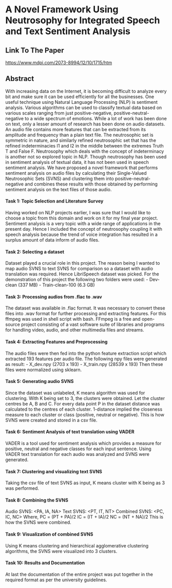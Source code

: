 # A Novel Framework Using Neutrosophy for Integrated Speech and Text Sentiment Analysis

## Link To The Paper
https://www.mdpi.com/2073-8994/12/10/1715/htm

## Abstract
With increasing data on the Internet, it is becoming difficult to analyze every bit and make sure it can be used efficiently for all the businesses. One useful technique using Natural Language Processing (NLP) is sentiment analysis. Various algorithms can be used to classify textual data based on various scales ranging from just positive-negative, positive-neutral-negative to a wide spectrum of emotions. While a lot of work has been done on text, only a lesser amount of research has been done on audio datasets. An audio file contains more features that can be extracted from its amplitude and frequency than a plain text file. The neutrosophic set is symmetric in nature, and similarly refined neutrosophic set that has the refined indeterminacies I1 and I2 in the middle between the extremes Truth T and False F. Neutrosophy which deals with the concept of indeterminacy is another not so explored topic in NLP. Though neutrosophy has been used in sentiment analysis of textual data, it has not been used in speech sentiment analysis. We have proposed a novel framework that performs sentiment analysis on audio files by calculating their Single-Valued Neutrosophic Sets (SVNS) and clustering them into positive-neutral-negative and combines these results with those obtained by performing sentiment analysis on the text files of those audio.

#### Task 1: Topic Selection and Literature Survey
Having worked on NLP projects earlier, I was sure that I would like to choose a topic from this domain and work on it for my final year project. Sentiment analysis is a very topic with a wide range of applications in the present day. Hence I included the concept of neutrosophy coupling it with speech analysis because the trend of voice integration has resulted in a surplus amount of data inform of audio files.

#### Task 2: Selecting a dataset
Dataset played a crucial role in this project. The reason being I wanted to map audio SVNS to text SVNS for comparison so a dataset with audio translation was required. Hence LibriSpeech dataset was picked. For the demonstration of this project the following two folders were used:
    - Dev-clean (337 MB)
    - Train-clean-100 (6.3 GB)
    
#### Task 3: Processing audios from .flac to .wav
The dataset was available in .flac format. It was necessary to convert these files into .wav format for further processing and extracting features. For this ffmpeg was used in shell script with bash. FFmpeg is a free and open-source project consisting of a vast software suite of libraries and programs for handling video, audio, and other multimedia files and streams.

#### Task 4: Extracting Features and Preprocessing
The audio files were then fed into the python feature extraction script which extracted 193 features per audio file. The following npy files were generated as result:
    - X_dev.npy (2703 x 193)
    - X_train.npy (28539 x 193)
Then these files were normalized using sklearn. 

#### Task 5: Generating audio SVNS
Since the dataset was unlabeled, K means algorithm was used for clustering. With K being set to 3, the clusters were obtained. Let the cluster centres be A, B and C. For every data point P in the dataset distance was calculated to the centres of each cluster. 1-distance implied the closeness measure to each cluster or class (positive, neutral or negative). This is how SVNS were created and stored in a csv file.

#### Task 6: Sentiment Analysis of text translation using VADER
VADER is a tool used for sentiment analysis which provides a measure for positive, neutral and negative classes for each input sentence. Using VADER text translation for each audio was analyzed and SVNS were generated. 

#### Task 7: Clustering and visualizing text SVNS
Taking the csv file of text SVNS as input, K means cluster with K being as 3 was performed.

#### Task 8: Combining the SVNS
Audio SVNS: <PA, IA, NA>
Text SVNS: <PT, IT, NT>
Combined SVNS: <PC, IC, NC>
Where,
PC = (PT + PA)/2
IC = (IT + IA)/2
NC = (NT + NA)/2
This is how the SVNS were combined.

#### Task 9: Visualization of combined SVNS
Using K means clustering and hierarchical agglomerative clustering algorithms, the SVNS were visualized into 3 clusters.

#### Task 10: Results and Documentation
At last the documentation of the entire project was put together in the required format as per the university guidelines.
